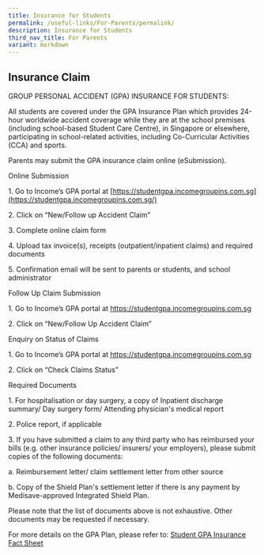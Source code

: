```yaml
---
title: Insurance for Students
permalink: /useful-links/For-Parents/permalink/
description: Insurance for Students
third_nav_title: For Parents
variant: markdown
---
```

Insurance Claim
---------------

  
GROUP PERSONAL ACCIDENT (GPA) INSURANCE FOR STUDENTS:
  

All students are covered under the GPA Insurance Plan which provides 24-hour worldwide accident coverage while they are at the school premises (including school-based Student Care Centre), in Singapore or elsewhere, participating in school-related activities, including Co-Curricular Activities (CCA) and sports.   

  

Parents may submit the GPA insurance claim online (eSubmission).

  

Online Submission

1\. Go to Income’s GPA portal at [https://studentgpa.incomegroupins.com.sg](https://studentgpa.incomegroupins.com.sg/)

2\. Click on “New/Follow up Accident Claim”

3\. Complete online claim form

4\. Upload tax invoice(s), receipts (outpatient/inpatient claims) and required documents

5\. Confirmation email will be sent to parents or students, and school administrator

  

Follow Up Claim Submission

1\. Go to Income’s GPA portal at https://studentgpa.incomegroupins.com.sg

2\. Click on “New/Follow Up Accident Claim”

  

Enquiry on Status of Claims

1\. Go to Income’s GPA portal at https://studentgpa.incomegroupins.com.sg

2\. Click on “Check Claims Status”

  

Required Documents

1\. For hospitalisation or day surgery, a copy of Inpatient discharge summary/ Day surgery form/ Attending physician's medical report

2\. Police report, if applicable

3\. If you have submitted a claim to any third party who has reimbursed your bills (e.g. other insurance policies/ insurers/ your employers), please submit copies of the following documents:

a. Reimbursement letter/ claim settlement letter from other source

b. Copy of the Shield Plan's settlement letter if there is any payment by Medisave-approved Integrated Shield Plan.

  

Please note that the list of documents above is not exhaustive. Other documents may be requested if necessary.

  

For more details on the GPA Plan, please refer to:
[Student GPA Insurance Fact Sheet](/files/Product_Fact_Sheet_Year_2024.pdf)